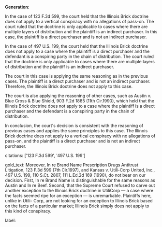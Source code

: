 **Generation:**


In the case of 123 F.3d 599, the court held that the Illinois Brick doctrine does not apply to a vertical conspiracy with no allegations of pass-on. The court ruled that the doctrine is only applicable to cases where there are multiple layers of distribution and the plaintiff is an indirect purchaser. In this case, the plaintiff is a direct purchaser and is not an indirect purchaser.

In the case of 497 U.S. 199, the court held that the Illinois Brick doctrine does not apply to a case where the plaintiff is a direct purchaser and the defendant is a conspiring party in the chain of distribution. The court ruled that the doctrine is only applicable to cases where there are multiple layers of distribution and the plaintiff is an indirect purchaser.

The court in this case is applying the same reasoning as in the previous cases. The plaintiff is a direct purchaser and is not an indirect purchaser. Therefore, the Illinois Brick doctrine does not apply to this case.

The court is also applying the reasoning of other cases, such as Austin v. Blue Cross & Blue Shield, 903 F.2d 1885 (11th Cir.1990), which held that the Illinois Brick doctrine does not apply to a case where the plaintiff is a direct purchaser and the defendant is a conspiring party in the chain of distribution.

In conclusion, the court's decision is consistent with the reasoning of previous cases and applies the same principles to this case. The Illinois Brick doctrine does not apply to a vertical conspiracy with no allegations of pass-on, and the plaintiff is a direct purchaser and is not an indirect purchaser. 

citations: ['123 F.3d 599', '497 U.S. 199']

gold_text: Moreover, In re Brand Name Prescription Drugs Antitrust Litigation, 123 F.3d 599 (7th Cir.1997), and Kansas v. Utili-Corp United, Inc., 497 U.S. 199, 110 S.Ct. 2807, 111 L.Ed.2d 169 (1990), do not bear on our decision. First, In re Brand Name is distinguishable for the same reasons as Austin and In re Beef. Second, that the Supreme Court refused to carve out another exception to the Illinois Brick doctrine in UtiliCorp — a case where the facts seemed ripe for an exception — is unremarkable. Plaintiffs here, unlike in Utili- Corp, are not looking for an exception to Illinois Brick based on the facts of a particular market; Illinois Brick simply does not apply to this kind of conspiracy.

label: 